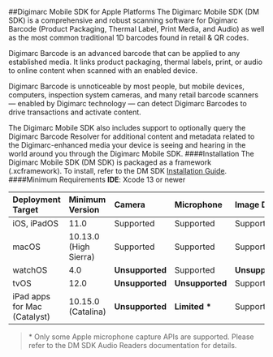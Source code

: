 ##Digimarc Mobile SDK for Apple Platforms
The Digimarc Mobile SDK (DM SDK) is a comprehensive and robust scanning software for Digimarc Barcode (Product Packaging, Thermal Label, Print Media, and Audio) as well as the most common traditional 1D barcodes found in retail & QR codes.

Digimarc Barcode is an advanced barcode that can be applied to any established media. It links product packaging, thermal labels, print, or audio to online content when scanned with an enabled device.

Digimarc Barcode is unnoticeable by most people, but mobile devices, computers, inspection system cameras, and many retail barcode scanners — enabled by Digimarc technology — can detect Digimarc Barcodes to drive transactions and activate content.

The Digimarc Mobile SDK also includes support to optionally query the Digimarc Barcode Resolver for additional content and metadata related to the Digimarc-enhanced media your device is seeing and hearing in the world around you through the Digimarc Mobile SDK.
####Installation
The Digimarc Mobile SDK (DM SDK) is packaged as a framework (.xcframework). To install, refer to the DM SDK [Installation Guide](installation-guide.html).
####Minimum Requirements
**IDE**: Xcode 13 or newer

| Deployment Target | Minimum Version | Camera | Microphone | Image Data | Audio Data |
| :---------------- | :----- | :----- | :--------- | :--------- | :--------- |
| iOS, iPadOS | 11.0 | Supported | Supported | Supported | Supported |
| macOS | 10.13.0 (High Sierra) | Supported         | Supported       | Supported       | Supported  |
| watchOS | 4.0 | **Unsupported** | Supported | **Unsupported** | Supported  |
| tvOS | 12.0 | **Unsupported** | **Unsupported** | Supported | Supported |
| iPad apps for Mac (Catalyst) | 10.15.0 (Catalina) | **Unsupported** | **Limited \*** | Supported | Supported |

> \* Only some Apple microphone capture APIs are supported. Please refer to the DM SDK Audio Readers documentation for details.
